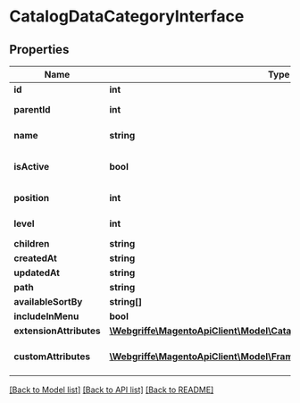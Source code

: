 # CatalogDataCategoryInterface

## Properties
Name | Type | Description | Notes
------------ | ------------- | ------------- | -------------
**id** | **int** |  | [optional] 
**parentId** | **int** | Parent category ID | [optional] 
**name** | **string** | Category name | 
**isActive** | **bool** | Whether category is active | [optional] 
**position** | **int** | Category position | [optional] 
**level** | **int** | Category level | [optional] 
**children** | **string** |  | [optional] 
**createdAt** | **string** |  | [optional] 
**updatedAt** | **string** |  | [optional] 
**path** | **string** |  | [optional] 
**availableSortBy** | **string[]** |  | [optional] 
**includeInMenu** | **bool** |  | [optional] 
**extensionAttributes** | [**\Webgriffe\MagentoApiClient\Model\CatalogDataCategoryExtensionInterface**](CatalogDataCategoryExtensionInterface.md) |  | [optional] 
**customAttributes** | [**\Webgriffe\MagentoApiClient\Model\FrameworkAttributeInterface[]**](FrameworkAttributeInterface.md) | Custom attributes values. | [optional] 

[[Back to Model list]](../README.md#documentation-for-models) [[Back to API list]](../README.md#documentation-for-api-endpoints) [[Back to README]](../README.md)



